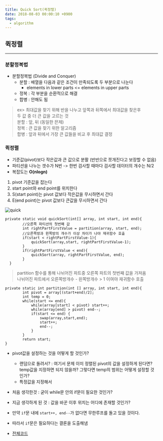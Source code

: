 ```yaml
---
title: Quick Sort(퀵정렬)
date: 2018-08-03 00:00:10 +0900
tags:
  - algorithm
---
```



## 퀵정렬
---

### 분할정복법

- 분할정복법 (Divide and Conquer)
  - 분할 : 배열을 다음과 같은 조건이 만족되도록 두 부분으로 나눈다
    - elements in lower parts <= elements in upper parts
  - 정복 : 각 부분을 순환적으로 해결
  - 합병 : 안해도 됨

> ex> 최대값을 찾기 위해 반을 나누고 앞쪽과 뒤쪽에서 최대값을 찾은후<br/>
> 두 값 중 더 큰 값을 고르는 것<br/>
> 분할 : 앞, 뒤 (동일한 믄제)<br/>
> 정복 : 큰 값을 찾기 위한 알고리즘<br/>
> 합병 : 앞과 뒤에서 가장 큰 값들을 비교 후 최대값 결정

### 퀵정렬
- 기준값(pivot)보다 작은값과 큰 값으로 분활 (반반으로 쪼개진다고 보장할 수 없음)
- 파티션을 나누는 갯수가 N번 -> 한번 검사할 때마다 검사할 데이터의 개수는 N/2
- 복잡도는 **O(nlogn)**

1. pivot 기준값을 잡는다
2. start point와 end point를 위치한다
3. S(start point)는 pivot 값보다 작은값을 무시하면서 간다
4. E(end point)는 pivot 값보다 큰값을 무시하면서 간다

![quick](https://user-images.githubusercontent.com/33478245/43671470-4635f622-978a-11e8-8729-06213483d66e.PNG)

```
private static void quickSort(int[] array, int start, int end){
        //오른쪽 파티션의 첫번째 값
        int rightPartFirstValue = partition(array, start, end);
        //오른쪽방과 왼쪽방의 개수가 이상 차이가 나야 재귀함수 호출
        if(start < rightPartFirstValue-1){
            quickSort(array,start, rightPartFirstValue-1);
        }
        if(rightPartFirstValue < end){
            quickSort(array, rightPartFirstValue, end);
        }
  }
```

> partition 함수를 통해 나뉘어진 파트중 오른쪽 파트의 첫번째 값을 가져옴 <br/>
> 나뉘어진 파트에서 오른쪽방개수 - 왼쪽방개수 > 1 이여야 재귀함수 호출

```
private static int partition(int [] array, int start, int end){
        int pivot = array[(start+end)/2];
        int temp = 0;
        while(start <= end){
            while(array[start] < pivot) start++;
            while(array[end] > pivot) end--;
            if(start <= end) {
                swap(array,start,end);
                start++;
                end--;
            }
        }
        return start;
}
```

- pivot값을 설정하는 것을 어떻게 할 것인가?
  - 랜덤으로 돌려서? : 여기서 문제 이미 정렬된 pivot의 값을 설정하게 된다면? temp값을 지정하면 되지 않을까? 그렇다면 temp의 범위는 어떻게 설정할 것인가?
  - 특정값을 지정해서

- 처음 생각한것 : 굳이 while문 안의 if문이 필요한 것인가?
- 지금 생각하게 된 것 : 값을 바꾼 이후 위치는 어디에 존재할 것인가?
- 만약 `if`문 내에 `start++, end--`가 없다면 무한루프를 돌고 있을 것이다.
- 따라서 `if`문은 필요하다는 결론을 도출해냄

- [전체코드](https://github.com/S-Onix/algorithme_Training/blob/master/src/Sort/Sort_Quick.java)
